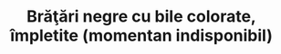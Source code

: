 ---
layout: post
title: "Brăţări negre cu bile colorate, împletite (momentan indisponibil)"
description: "Brăţări negre cu bile colorate, împletite."
img: "/assets/img/bratari-cu-bile-colorate-impletite-1.jpg"
img2: "/assets/img/bratari-cu-bile-colorate-impletite-2.jpg"
colors: "diverse"
price: "7 RON /buc"
vertical: true
---